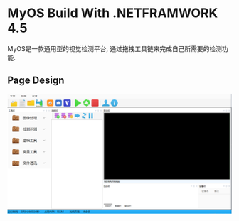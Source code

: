 # MyOS Build With .NETFRAMWORK 4.5
MyOS是一款通用型的视觉检测平台, 通过拖拽工具链来完成自己所需要的检测功能.

## Page Design
![Page Design](https://github.com/hass1mf/General-Visual-Inspection-Platform-2.0-/blob/main/image/1.png)
